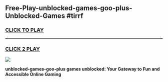 
## Free-Play-unblocked-games-goo-plus-Unblocked-Games #tirrf
<h3>
<a href="https://news.freeplayer.one?title=unblocked-games-goo-plus&ref=8M">CLICK TO PLAY</a></h3>
<hr>

<h3>
<a href="https://news.freeplayer.one?title=unblocked-games-goo-plus&ref=8M">CLICK 2 PLAY</a>
  
</h3>

<a href="https://news.freeplayer.one?title=unblocked-games-goo-plus&ref=8M"><img src="https://clearcache.store/games.png"></a>


**unblocked-games-goo-plus games unblocked: Your Gateway to Fun and Accessible Online Gaming**

